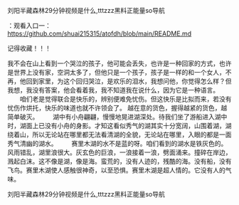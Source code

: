 刘阳半藏森林29分钟视频是什么,tttzzz黑料正能量so导航

：观看入口一：https://github.com/shuai215315/atofdh/blob/main/README.md


记得收藏！！！



我不会在山上看到一个哭泣的孩子，他可能会丢失，也许是一种回家的方式，也许是世界上没有家，空洞太多了，但他只是一个孩子，孩子是一样的和一个女人，不再，他回到家里，为这个回归哭泣，是欢乐的泪水，我想问他，你觉得怎么样？但我想，我没有答案，他会看着我，我不知道我在说什么，因为它是一种语言。
　　咱们老是觉得联合是快乐的，辨别便难免忧伤。但这快乐是比拟而来，若没有忧伤作烘托，快乐的味道也就不许领会了。
越在意的货色，握得越紧的货色，越简单破灭。
　　湖中有小舟翩翩，慢慢地晃进湖深处。待我们坐了游船进入湖中时，湖面上已没有小舟的身影。才知这看似秀气的湖其实十分宽阔，山围着湖，湖绕着山，所以无论站在哪里都无法看清湖的全貌，无论站在哪里，入眼的都是一面秀气清幽的湖水。
　　赛里木湖的水不是蓝的呀。咱们看到的湖水是铁灰色的。风雨错乱，湖里浪很大。灰玄色的巨浪，一浪接着一浪，劈面涌来。撞碎在岸边，溅起白沫。这不像是湖，像是海。蛮荒的，没有人迹的，残酷的海。没有船，没有飞鸟。赛里木湖使人感触很神奇，以至恐惧。赛里木湖是超人情的。它没有人的气味。







刘阳半藏森林29分钟视频是什么,tttzzz黑料正能量so导航
